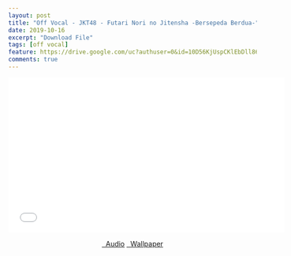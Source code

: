 ```yaml
---
layout: post
title: "Off Vocal - JKT48 - Futari Nori no Jitensha -Bersepeda Berdua-"
date: 2019-10-16
excerpt: "Download File"
tags: [off vocal]
feature: https://drive.google.com/uc?authuser=0&id=10D56KjUspCKlEbDll86xeXmN7oMk6aFf&export=download
comments: true
---
```

<iframe width="560" height="315" src="//www.youtube.com/embed/RbTJTSfImAc" frameborder="0"> </iframe>
<center>
<figure class="half">
<a href="https://drive.google.com/uc?authuser=0&id=104VeaVcMGJ5OQmGF58SnnoLzyD45q1ML&export=download" class="btn" target="_blank" ><i class="fa fa-caret-down"></i> &nbsp; Audio</a>
<a href="https://drive.google.com/uc?authuser=0&id=10D56KjUspCKlEbDll86xeXmN7oMk6aFf&export=download" class="btn" target="_blank" ><i class="fa fa-caret-down"></i> &nbsp; Wallpaper</a>
</figure>
</center>
